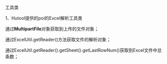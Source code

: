 工具类

1、Hutool提供的poi的Excel解析工具类

通过**MultipartFile**对象获取到上传的文件对象；

通过ExcelUtil.getReader()方法获取文件的解析对象；

通过ExcelUtil.getReader().getSheet().getLastRowNum()获取到Excel文件中总条数；


